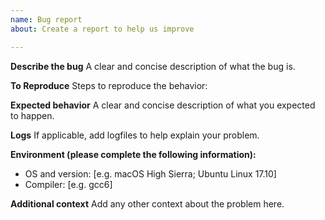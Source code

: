 ```yaml
---
name: Bug report
about: Create a report to help us improve

---
```


**Describe the bug**
A clear and concise description of what the bug is.

**To Reproduce**
Steps to reproduce the behavior:

**Expected behavior**
A clear and concise description of what you expected to happen.

**Logs**
If applicable, add logfiles to help explain your problem.

**Environment (please complete the following information):**
 - OS and version: [e.g. macOS High Sierra; Ubuntu Linux 17.10]
 - Compiler: [e.g. gcc6]

**Additional context**
Add any other context about the problem here.
